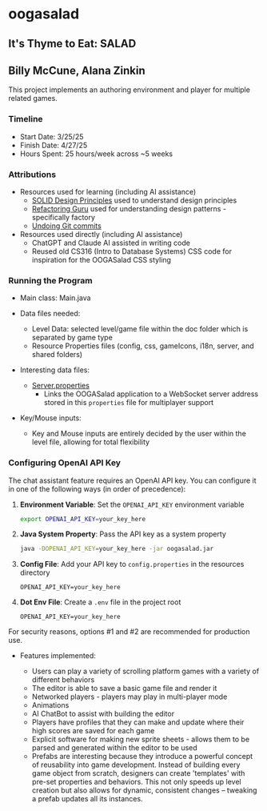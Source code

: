# oogasalad

## It's Thyme to Eat: SALAD

## Billy McCune, Alana Zinkin

This project implements an authoring environment and player for multiple related games.

### Timeline

* Start Date: 3/25/25
* Finish Date: 4/27/25
* Hours Spent: 25 hours/week across ~5 weeks

### Attributions

* Resources used for learning (including AI assistance)
  * [SOLID Design Principles](https://www.digitalocean.com/community/conceptual-articles/s-o-l-i-d-the-first-five-principles-of-object-oriented-design#single-responsibility-principle)
    used to understand design principles
  * [Refactoring Guru](https://refactoring.guru/design-patterns/factory-method) used for
    understanding design patterns - specifically factory
  * [Undoing Git commits](https://stackoverflow.com/questions/22682870/how-can-i-undo-pushed-commits-using-git)
* Resources used directly (including AI assistance)
  * ChatGPT and Claude AI assisted in writing code
  * Reused old CS316 (Intro to Database Systems) CSS code for inspiration for the OOGASalad CSS styling

### Running the Program

* Main class: Main.java
* Data files needed:

  * Level Data: selected level/game file within the doc folder which is separated by game type
  * Resource Properties files (config, css, gameIcons, i18n, server, and shared folders)
* Interesting data files:

  * [Server.properties](src/main/resources/oogasalad/server/Server.properties)
    * Links the OOGASalad application to a WebSocket server address stored in this `properties` file for multiplayer support
* Key/Mouse inputs:

  * Key and Mouse inputs are entirely decided by the user within the level file, allowing for
    total flexibility

### Configuring OpenAI API Key

The chat assistant feature requires an OpenAI API key. You can configure it in one of the following
ways (in order of precedence):

1. **Environment Variable**: Set the `OPENAI_API_KEY` environment variable

   ```bash
   export OPENAI_API_KEY=your_key_here
   ```
2. **Java System Property**: Pass the API key as a system property

   ```bash
   java -DOPENAI_API_KEY=your_key_here -jar oogasalad.jar
   ```
3. **Config File**: Add your API key to `config.properties` in the resources directory

   ```properties
   OPENAI_API_KEY=your_key_here
   ```
4. **Dot Env File**: Create a `.env` file in the project root

   ```
   OPENAI_API_KEY=your_key_here
   ```

For security reasons, options #1 and #2 are recommended for production use.

* Features implemented:

  * Users can play a variety of scrolling platform games with a variety of different behaviors
  * The editor is able to save a basic game file and render it
  * Networked players - players may play in multi-player mode
  * Animations
  * AI ChatBot to assist with building the editor
  * Players have profiles that they can make and update where their high scores are saved for each
    game
  * Explicit software for making new sprite sheets - allows them to be parsed and generated within
    the editor to be used
  * Prefabs are interesting because they introduce a powerful concept of reusability into game development. Instead of building every game object from scratch, designers can create 'templates' with pre-set properties and behaviors. This not only speeds up level creation but also allows for dynamic, consistent changes – tweaking a prefab updates all its instances.

